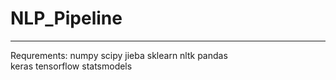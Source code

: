 # NLP_Pipeline

---
Requrements:
numpy
scipy
jieba
sklearn
nltk
pandas  
keras
tensorflow
statsmodels
